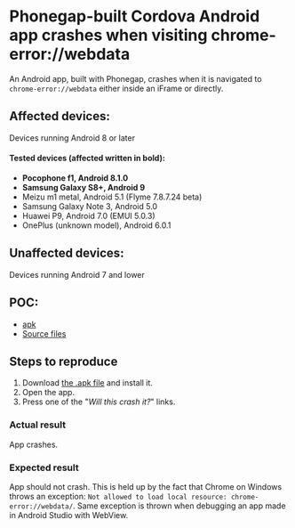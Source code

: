 # Phonegap-built Cordova Android app crashes when visiting chrome-error://webdata
An Android app, built with Phonegap, crashes when it is navigated to `chrome-error://webdata` either inside an iFrame or directly.

## Affected devices:
Devices running Android 8 or later

#### Tested devices (affected written in **bold**):
- **Pocophone f1, Android 8.1.0**
- **Samsung Galaxy S8+, Android 9**
- Meizu m1 metal, Android 5.1 (Flyme 7.8.7.24 beta)
- Samsung Galaxy Note 3, Android 5.0
- Huawei P9, Android 7.0 (EMUI 5.0.3)
- OnePlus (unknown model), Android 6.0.1

## Unaffected devices:
Devices running Android 7 and lower

## POC:
- [apk](https://github.com/zznidar/bugreports/tree/master/Cordova/Crash%20on%20visiting%20chrome-error%20webdata/apk/iFramecrasher-debug.3519194.1.apk)
- [Source files](https://github.com/zznidar/bugreports/tree/master/Cordova/Crash%20on%20visiting%20chrome-error%20webdata/www)

## Steps to reproduce
1. Download [the .apk file](https://github.com/zznidar/bugreports/tree/master/Cordova/Crash%20on%20visiting%20chrome-error%20webdata/apk/iFramecrasher-debug.3519194.1.apk) and install it.
2. Open the app.
3. Press one of the "*Will this crash it?*" links.

### Actual result
App crashes.

### Expected result
App should not crash.
This is held up by the fact that Chrome on Windows throws an exception: `Not allowed to load local resource: chrome-error://webdata/`. Same exception is thrown when debugging an app made in Android Studio with WebView.  